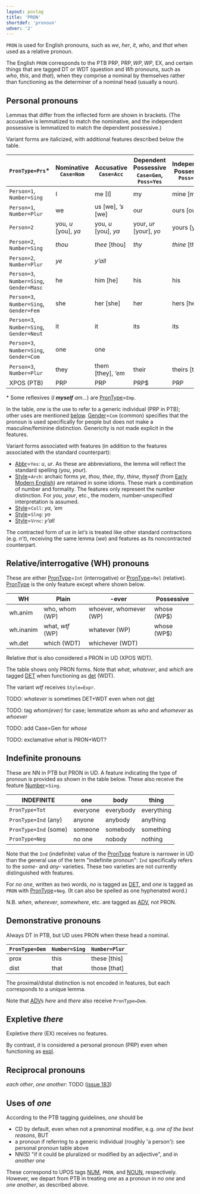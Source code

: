 ```yaml
---
layout: postag
title: 'PRON'
shortdef: 'pronoun'
udver: '2'
---
```


`PRON` is used for English pronouns, such as _we_, _her_, _it_, _who_, and _that_ when used as a relative pronoun.

The English `PRON` corresponds to the PTB PRP, PRP$, WP, WP$, EX, and certain things that are tagged DT or WDT (question and *Wh* pronouns, such as *who*, *this*, and *that*), when they comprise a nominal by themselves rather than functioning as the determiner of a nominal head (usually a noun).


## Personal pronouns

Lemmas that differ from the inflected form are shown in brackets. (The accusative is lemmatized to match the nominative, and the independent possessive is lemmatized to match the dependent possessive.)

Variant forms are italicized, with additional features described below the table.

`PronType=Prs`* | Nominative<br> `Case=Nom` | Accusative<br> `Case=Acc` | Dependent Possessive<br> `Case=Gen`, `Poss=Yes` | Independent<br> Possessive<br> `Poss=Yes` | Reflexive<br> `Case=Acc`,<br> `Reflex=Yes` 
-- | -- | -- | -- | -- | -- 
`Person=1`, `Number=Sing` | I | me [I] | my | mine [my] | myself 
`Person=1`, `Number=Plur` | we | us [we], _’s_ [we] | our | ours [our] | ourselves 
`Person=2` | you, _u_ [you], _ya_ | you, _u_ [you], _ya_ | your, _ur_ [your], _yo_ | yours [your] | 
`Person=2`, `Number=Sing` | _thou_ | _thee_ [thou] | _thy_ | _thine_ [thy] | yourself, _thyself_
`Person=2`, `Number=Plur` | _ye_ | _y’all_ |  |   | yourselves 
`Person=3`, `Number=Sing`, `Gender=Masc` | he | him [he] | his | his | himself 
`Person=3`, `Number=Sing`, `Gender=Fem` | she | her [she] | her | hers [her] | herself 
`Person=3`, `Number=Sing`, `Gender=Neut` | it | it | its | its | itself 
`Person=3`, `Number=Sing`, `Gender=Com` | one | one |  |  | oneself 
`Person=3`, `Number=Plur` | they | them [they], _’em_ | their | theirs [their] | themselves 
XPOS (PTB) | PRP | PRP | PRP$ | PRP | PRP

\* Some reflexives (_I <b>myself</b> am..._) are [PronType]()=`Emp`.

In the table, *one* is the use to refer to a generic individual (PRP in PTB); other uses are mentioned [below](#uses-of-one). [Gender]()=`Com` (common) specifies that the pronoun is used specifically for people but does not make a masculine/feminine distinction. Genericity is not made explicit in the features.

Variant forms associated with features (in addition to the features associated with the standard counterpart): 
  - [Abbr]()=`Yes`: *u*, *ur*. As these are abbreviations, the lemma will reflect the standard spelling (*you*, *your*).
  - [Style]()=`Arch`: archaic forms *ye*, *thou*, *thee*, *thy*, *thine*, *thyself* (from [Early Modern English](https://en.wikipedia.org/wiki/Early_Modern_English#Pronouns)) are retained in some idioms. These mark a combination of number and formality. The features only represent the number distinction. For *you*, *your*, etc., the modern, number-unspecified interpretation is assumed.
  - [Style]()=`Coll`: *ya*, *’em*
  - [Style]()=`Slng`: *yo*
  - [Style]()=`Vrnc`: *y’all*

The contracted form of *us* in *let’s* is treated like other standard contractions (e.g. *n’t*), receiving the same lemma (*we*) and features as its noncontracted counterpart.

## Relative/interrogative (WH) pronouns

These are either [PronType]()=`Int` (interrogative) or [PronType]()=`Rel` (relative). [PronType]() is the only feature except where shown below.

WH | Plain | -ever | Possessive 
-- | -- | -- | -- 
wh.anim | who, whom (WP) | whoever, whomever (WP) | whose (WP$) 
wh.inanim | what, _wtf_ (WP) | whatever (WP) | whose (WP$) 
wh.det | which (WDT) | whichever (WDT) |   

Relative *that* is also considered a PRON in UD (XPOS WDT).

The table shows only PRON forms. Note that *what*, *whatever*, and *which* are tagged [DET]() when functioning as [det]() (WDT).

The variant _wtf_ receives `Style=Expr`.

TODO: *whatever* is sometimes DET+WDT even when not [det]()

TODO: tag *whom(ever)* for case; lemmatize *whom* as *who* and *whomever* as *whoever*

TODO: add Case=Gen for *whose*

TODO: exclamative *what* is PRON+WDT?

## Indefinite pronouns

These are NN in PTB but PRON in UD. A feature indicating the type of pronoun is provided as shown in the table below. These also receive the feature [Number]()=`Sing`.

INDEFINITE | one | body | thing
-- | -- | -- | --
`PronType=Tot` | everyone | everybody | everything
`PronType=Ind` (any) | anyone | anybody | anything
`PronType=Ind` (some) | someone | somebody | something
`PronType=Neg` | no one | nobody | nothing

Note that the `Ind` (indefinite) value of the [PronType]() feature is narrower in UD than the general use of the term "indefinite pronoun": `Ind` specifically refers to the *some-* and *any-* varieties.
These two varieties are not currently distinguished with features.

For *no one*, written as two words, *no* is tagged as [DET](), and *one* is tagged as `PRON` with [PronType]()=`Neg`. (It can also be spelled as one hyphenated word.)

N.B. *when*, *wherever*, *somewhere*, etc. are tagged as [ADV](), not PRON.

## Demonstrative pronouns

Always DT in PTB, but UD uses PRON when these head a nominal.

`PronType=Dem` | `Number=Sing` | `Number=Plur`
-- | -- | --
prox | this | these [this]
dist | that | those [that]

The proximal/distal distinction is not encoded in features, but each corresponds to a unique lemma.

Note that [ADV]()s *here* and *there* also receive `PronType=Dem`.

## Expletive *there*

Expletive *there* (EX) receives no features.

By contrast, *it* is considered a personal pronoun (PRP) even when functioning as [expl]().

## Reciprocal pronouns

*each other*, *one another*: TODO ([issue 183](https://github.com/UniversalDependencies/UD_English-EWT/issues/183))

## Uses of *one*

According to the PTB tagging guidelines, *one* should be

- CD by default, even when not a prenominal modifier, e.g. _one of the best reasons_, BUT
- a pronoun if referring to a generic individual (roughly 'a person'): see personal pronoun table above
- NN(S) "if it could be pluralized or modified by an adjective", and in _another one_

These correspond to UPOS tags [NUM](), `PRON`, and [NOUN](), respectively.
However, we depart from PTB in treating *one* as a pronoun in *no one* and *one another*, as described above.

<!-- Interlanguage links updated So kvě 14 19:01:53 CEST 2022 -->
